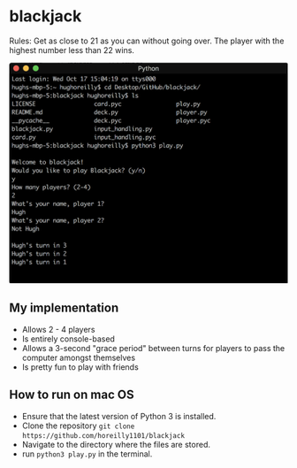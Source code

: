 # blackjack
Rules: Get as close to 21 as you can without going over. The player with the highest number less than 22 wins.

<img src="blackjack_ui.png" alt="user interface" width="600"/>

## My implementation
- Allows 2 - 4 players
- Is entirely console-based
- Allows a 3-second "grace period" between turns for players to pass the computer amongst themselves
- Is pretty fun to play with friends

## How to run on mac OS
- Ensure that the latest version of Python 3 is installed.
- Clone the repository `git clone https://github.com/horeilly1101/blackjack`
- Navigate to the directory where the files are stored.
- run `python3 play.py` in the terminal.